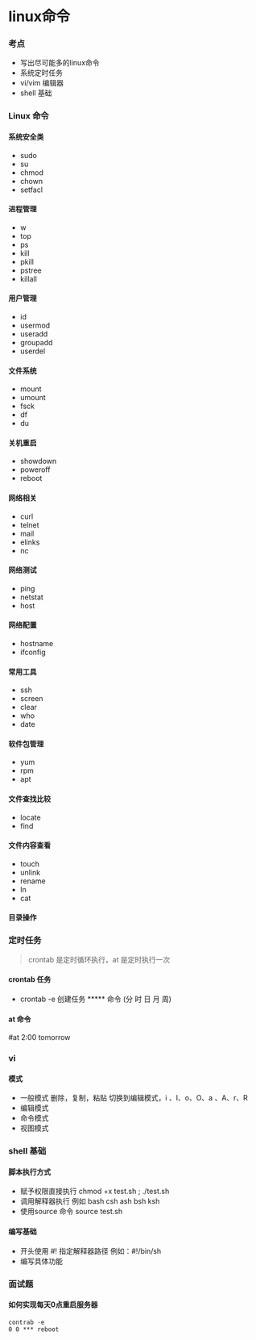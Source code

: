 linux命令
===

### 考点
- 写出尽可能多的linux命令
- 系统定时任务
-  vi/vim 编辑器
- shell 基础

### Linux 命令

#### 系统安全类
- sudo
- su
- chmod
- chown 
- setfacl

#### 进程管理
- w
- top
- ps
- kill
- pkill
- pstree
- killall

#### 用户管理
- id
- usermod
- useradd
- groupadd
- userdel

#### 文件系统
- mount
- umount
- fsck
- df
- du

#### 关机重启
- showdown
- poweroff
- reboot

#### 网络相关
- curl
- telnet
- mail
- elinks
- nc

#### 网络测试
- ping
- netstat
- host

#### 网络配置
- hostname
- ifconfig

#### 常用工具
- ssh
- screen
- clear
- who 
- date

#### 软件包管理
- yum 
- rpm
- apt

#### 文件查找比较
- locate
- find
 
#### 文件内容查看
- touch
- unlink
- rename
- ln
- cat

#### 目录操作

### 定时任务
> crontab 是定时循环执行，at 是定时执行一次
#### crontab 任务
- crontab -e 创建任务
***** 命令 (分 时 日 月 周)
#### at 命令
#at 2:00 tomorrow

### vi

#### 模式
- 一般模式
删除，复制，粘贴
切换到编辑模式，i 、I、o、O、a 、A、r、R
- 编辑模式
- 命令模式
- 视图模式

### shell 基础

#### 脚本执行方式
- 赋予权限直接执行
chmod +x test.sh ;   ./test.sh
- 调用解释器执行
例如 bash csh ash bsh ksh 
- 使用source 命令
source test.sh

#### 编写基础
- 开头使用 #! 指定解释器路径 例如：#!/bin/sh
- 编写具体功能

### 面试题

#### 如何实现每天0点重启服务器
```
contrab -e
0 0 *** reboot
```